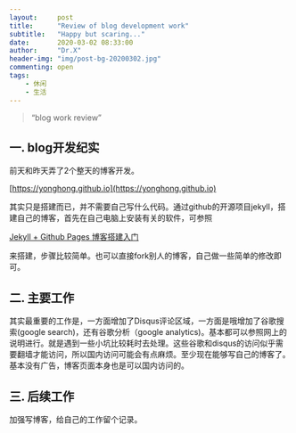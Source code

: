 ```yaml
---
layout:     post
title:      "Review of blog development work"
subtitle:   "Happy but scaring..."
date:       2020-03-02 08:33:00
author:     "Dr.X"
header-img: "img/post-bg-20200302.jpg"
commenting: open
tags:
    - 休闲
    - 生活
---
```


> “blog work review”


## 一. blog开发纪实

前天和昨天弄了2个整天的博客开发。

[https://yonghong.github.io](https://yonghong.github.io)

其实只是搭建而已，并不需要自己写什么代码。通过github的开源项目jekyll，搭建自己的博客，首先在自己电脑上安装有关的软件，可参照

[Jekyll + Github Pages 博客搭建入门](https://www.jianshu.com/p/9f198d5779e6)

来搭建，步骤比较简单。也可以直接fork别人的博客，自己做一些简单的修改即可。

## 二. 主要工作
其实最重要的工作是，一方面增加了Disqus评论区域，一方面是哦增加了谷歌搜索(google search)，还有谷歌分析（google analytics)。基本都可以参照网上的说明进行。就是遇到一些小坑比较耗时去处理。这些谷歌和disqus的访问似乎需要翻墙才能访问，所以国内访问可能会有点麻烦。至少现在能够写自己的博客了。基本没有广告，博客页面本身也是可以国内访问的。

## 三. 后续工作
加强写博客，给自己的工作留个记录。